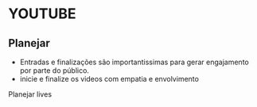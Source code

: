 # **YOUTUBE**

## Planejar
- Entradas e finalizações são importantissimas para gerar engajamento por parte do público.
- inicie e finalize os videos com empatia e envolvimento

Planejar lives

